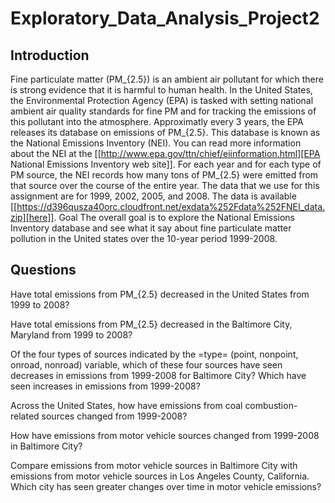 # Exploratory_Data_Analysis_Project2
## Introduction

Fine particulate matter (PM_{2.5}) is an ambient air pollutant for which there is strong evidence that it is harmful to human health. In the United States, the Environmental Protection Agency (EPA) is tasked with setting national ambient air quality standards for fine PM and for tracking the emissions of this pollutant into the atmosphere. Approximatly every 3 years, the EPA releases its database on emissions of PM_{2.5}. This database is known as the National Emissions Inventory (NEI). You can read more information about the NEI at the [[http://www.epa.gov/ttn/chief/eiinformation.html][EPA National Emissions Inventory web site]].
For each year and for each type of PM source, the NEI records how many tons of PM_{2.5} were emitted from that source over the course of the entire year. The data that we use for this assignment are for 1999, 2002, 2005, and 2008. The data is available [[https://d396qusza40orc.cloudfront.net/exdata%252Fdata%252FNEI_data.zip][here]].
Goal The overall goal is to explore the National Emissions Inventory database and see what it say about fine particulate matter pollution in the United states over the 10-year period 1999-2008.

## Questions
Have total emissions from PM_{2.5} decreased in the United States from 1999 to 2008?

Have total emissions from PM_{2.5} decreased in the Baltimore City, Maryland from 1999 to 2008?

Of the four types of sources indicated by the =type= (point, nonpoint, onroad, nonroad) variable, which of these four sources have seen decreases in emissions from 1999-2008 for Baltimore City? Which have seen increases in emissions from 1999-2008?

Across the United States, how have emissions from coal combustion-related sources changed from 1999-2008?

How have emissions from motor vehicle sources changed from 1999-2008 in Baltimore City?

Compare emissions from motor vehicle sources in Baltimore City with emissions from motor vehicle sources in Los Angeles County, California. Which city has seen greater changes over time in motor vehicle emissions?
